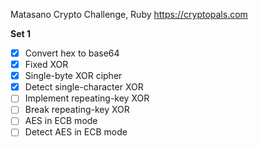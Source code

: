 Matasano Crypto Challenge, Ruby
https://cryptopals.com

**Set 1**
- [x] Convert hex to base64
- [x] Fixed XOR
- [x] Single-byte XOR cipher
- [x] Detect single-character XOR
- [ ] Implement repeating-key XOR
- [ ] Break repeating-key XOR
- [ ] AES in ECB mode
- [ ] Detect AES in ECB mode
